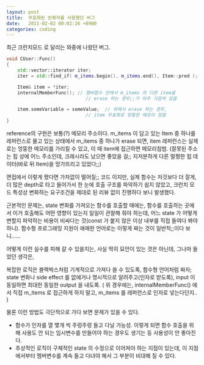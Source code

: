 ```yaml
---
layout: post
title:  무효화된 반복자를 사용했던 버그
date:   2011-02-02 00:02:26 +0900
categories: coding
---
```

최근 크런치모드 로 달리는 와중에 나왔던 버그.

~~~cpp
void CUser::Func()
{
	std::vector::iterator iter;
	iter = std::find_if( m_items.begin(), m_items.end(), Item::pred );

	Item& item = *iter;
	internalMemberFunc(); // 멤버함수 안에서 m_items 의 다른 item을
                             // erase 하는 경우;;가 아주 가끔씩 있음

	item.someVariable = someValue;  // 위에서 erase 하는 경우, 
                             // item 무효화로 엉뚱한 메모리 침범
}
~~~

reference의 구현은 보통(?) 메모리 주소이다. m_items 이 담고 있는 Item 중 하나를 레퍼런스로 물고 있는 상태에서 m_items 중 하나가 erase 되면, item 레퍼런스는 실제로는 엉뚱한 메모리를 가리킬 수 있고, 이 때 item에 접근하면 메모리침범.
(잘못된 주소는 힙 상에 어느 주소인데, 크래시라도 났으면 좋았을 걸;; 지저분하게 다른 멀쩡한 힙 데이터(바로 뒤 Item)을 망가뜨리고 있었다;;)

면접에서 이렇게 짰다면 가차없이 떨어질;; 코드 이지만, 실제 함수는 저것보다 더 잘게, 더 많은 depth로 타고 들어가서 한 눈에 호출 구조를 파악하기 쉽지 않았고, 크런치 모드 특성상 변화하는 요구조건을 제대로 된 리뷰 없이 진행하다 보니 발생했다.

근본적인 문제는, state 변화를 가져오는 함수를 호출할 때에는, 함수를 호출하는 곳에서 이거 호출해도 어떤 영향이 있는지 일일이 관찰해 줘야 하는데, 어느 state 가 어떻게 변할지 파악하는 비용이 비싸다는 것(const 가 붙지 않은 이상 내부를 직접 들여다 봐야 하니). 함수형 프로그래밍 지원이 애매한 언어로는 이렇게 짜는 것이 일반적;;이다 보니……

어떻게 이런 실수를 피해 갈 수 있을지는, 사실 딱히 묘안이 있는 것은 아닌데, 그나마 들었던 생각은,

복잡한 로직은 블랙박스처럼 기계적으로 가져다 쓸 수 있도록, 함수형 언어처럼 짜자; state 변화나 side effect 를 없에거나 명시적으로 알려주고(인자로 받도록), input 이 동일하면 최대한 동일한 output 을 내도록.
( 위 경우에는, internalMemberFunc() 에서 직접 m_items 로 접근하게 하지 말고, m_items 를 레퍼런스로 인자로 넣는다던지.. )

물론 이런 방법도 극단적으로 가다 보면 문제가 있을 수 있다.
- 함수가 인자를 열 몇개 씩 주렁주렁 들고 다닐 가능성. 이렇게 되면 함수 호출을 위해 사용도 안 되는 임시변수를 만들어야 하는 경우도 생기는 등 사용성이 안 좋아진다.
- 추상적인 로직이 구체적인 state 의 수정으로 이어져야 하는 지점이 있는데, 이 지점에서부터 멤버변수를 계속 들고 다녀야 해서 그 부분이 비대해 질 수 있다. 
